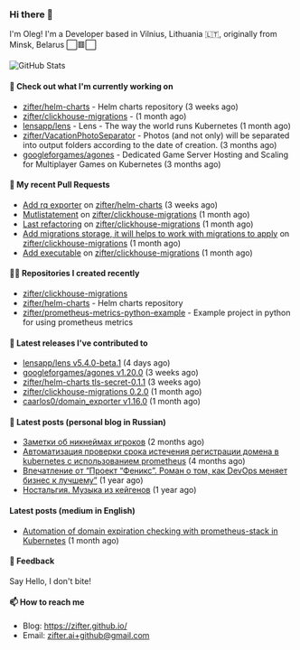### Hi there 👋

I'm Oleg! I'm a Developer based in Vilnius, Lithuania 🇱🇹, originally from Minsk, Belarus ⬜🟥⬜

![GitHub Stats](https://github-readme-stats.vercel.app/api?username=zifter&count_private=true&theme=tokyonight&show_icons=true)

#### 👷 Check out what I'm currently working on

- [zifter/helm-charts](https://github.com/zifter/helm-charts) - Helm charts repository (3 weeks ago)
- [zifter/clickhouse-migrations](https://github.com/zifter/clickhouse-migrations) -  (1 month ago)
- [lensapp/lens](https://github.com/lensapp/lens) - Lens - The way the world runs Kubernetes (1 month ago)
- [zifter/VacationPhotoSeparator](https://github.com/zifter/VacationPhotoSeparator) - Photos (and not only) will be separated into output folders according to the date of creation. (3 months ago)
- [googleforgames/agones](https://github.com/googleforgames/agones) - Dedicated Game Server Hosting and Scaling for Multiplayer Games on Kubernetes (3 months ago)

#### 🔨 My recent Pull Requests

- [Add rq exporter](https://github.com/zifter/helm-charts/pull/25) on [zifter/helm-charts](https://github.com/zifter/helm-charts) (3 weeks ago)
- [Mutlistatement](https://github.com/zifter/clickhouse-migrations/pull/8) on [zifter/clickhouse-migrations](https://github.com/zifter/clickhouse-migrations) (1 month ago)
- [Last refactoring](https://github.com/zifter/clickhouse-migrations/pull/7) on [zifter/clickhouse-migrations](https://github.com/zifter/clickhouse-migrations) (1 month ago)
- [Add migrations storage, it will helps to work with migrations to apply](https://github.com/zifter/clickhouse-migrations/pull/6) on [zifter/clickhouse-migrations](https://github.com/zifter/clickhouse-migrations) (1 month ago)
- [Add executable](https://github.com/zifter/clickhouse-migrations/pull/5) on [zifter/clickhouse-migrations](https://github.com/zifter/clickhouse-migrations) (1 month ago)

#### 👨‍💻 Repositories I created recently
- [zifter/clickhouse-migrations](https://github.com/zifter/clickhouse-migrations)
- [zifter/helm-charts](https://github.com/zifter/helm-charts) - Helm charts repository
- [zifter/prometheus-metrics-python-example](https://github.com/zifter/prometheus-metrics-python-example) - Example project in python for using prometheus metrics

#### 🚀 Latest releases I've contributed to
- [lensapp/lens v5.4.0-beta.1](https://github.com/lensapp/lens/releases/tag/v5.4.0-beta.1) (4 days ago)
- [googleforgames/agones v1.20.0](https://github.com/googleforgames/agones/releases/tag/v1.20.0) (3 weeks ago)
- [zifter/helm-charts tls-secret-0.1.1](https://github.com/zifter/helm-charts/releases/tag/tls-secret-0.1.1) (3 weeks ago)
- [zifter/clickhouse-migrations 0.2.0](https://github.com/zifter/clickhouse-migrations/releases/tag/0.2.0) (1 month ago)
- [caarlos0/domain_exporter v1.16.0](https://github.com/caarlos0/domain_exporter/releases/tag/v1.16.0) (1 month ago)

#### 📄 Latest posts (personal blog in Russian)
- [Заметки об никнеймах игроков](https://zifter.github.io/offtopic/gamedev/2021/12/10/nicknames-in-games.html) (2 months ago)
- [Автоматизация проверки срока истечения регистрации домена в kubernetes с использованием prometheus](https://zifter.github.io/devops/2021/09/12/domain-expiration-prometheus-exporter.html) (4 months ago)
- [Впечатление от “Проект “Феникс”. Роман о том, как DevOps меняет бизнес к лучшему”](https://zifter.github.io/offtopic/2021/01/09/fenix-book-review.html) (1 year ago)
- [Ностальгия. Музыка из кейгенов](https://zifter.github.io/offtopic/2020/10/28/patch-music-nostalgia.html) (1 year ago)

#### Latest posts (medium in English)
- [Automation of domain expiration checking with prometheus-stack in Kubernetes](https://medium.com/@olegstrokachuk/automation-of-domain-expiration-checking-with-prometheus-stack-in-kubernetes-ea4e4571f5b4?source=rss-766601af1f16------2) (1 month ago)

#### 💬 Feedback

Say Hello, I don't bite!

#### 📫 How to reach me

- Blog: https://zifter.github.io/
- Email: zifter.ai+github@gmail.com
